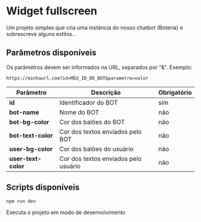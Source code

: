 # Widget fullscreen

Um projeto simples que cria uma instância do nosso chatbot (Boteria) e sobrescreve alguns estilos..

## Parâmetros disponíveis

Os parâmetros devem ser informados na URL, separados por "&".
Exemplo:

```
https://minhaurl.com?id=MEU_ID_DO_BOT&parametro=valor
```

| Parâmetro           | Descrição                            | Obrigatório |
| ------------------- | ------------------------------------ | ----------- |
| **id**              | Identificador do BOT                 | sim         |
| **bot-name**        | Nome do BOT                          | não         |
| **bot-bg-color**    | Cor dos balões do BOT                | não         |
| **bot-text-color**  | Cor dos textos enviados pelo BOT     | não         |
| **user-bg-color**   | Cor dos balões do usuário            | não         |
| **user-text-color** | Cor dos textos enviados pelo usuário | não         |


## Scripts disponíveis

```
npm run dev
```

Executa o projeto em modo de desenvolvimento
